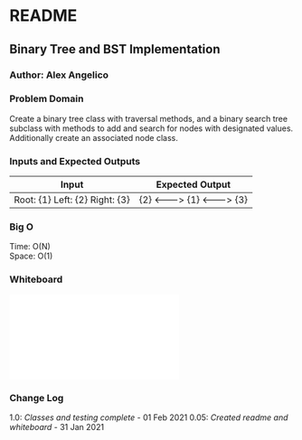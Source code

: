 # README

## Binary Tree and BST Implementation

### Author: Alex Angelico

### Problem Domain

Create a binary tree class with traversal methods, and a binary search tree subclass with methods to add and search for nodes with designated values. Additionally create an associated node class.

### Inputs and Expected Outputs

Input | Expected Output
----- | ---------------
Root: {1} Left: {2} Right: {3} | {2} <---> {1} <---> {3}

### Big O

Time: O(N)  
Space: O(1)

### Whiteboard

![Challenge 15 Whiteboard](whiteboard.py)

### Change Log

1.0: *Classes and testing complete* - 01 Feb 2021
0.05: *Created readme and whiteboard* - 31 Jan 2021
